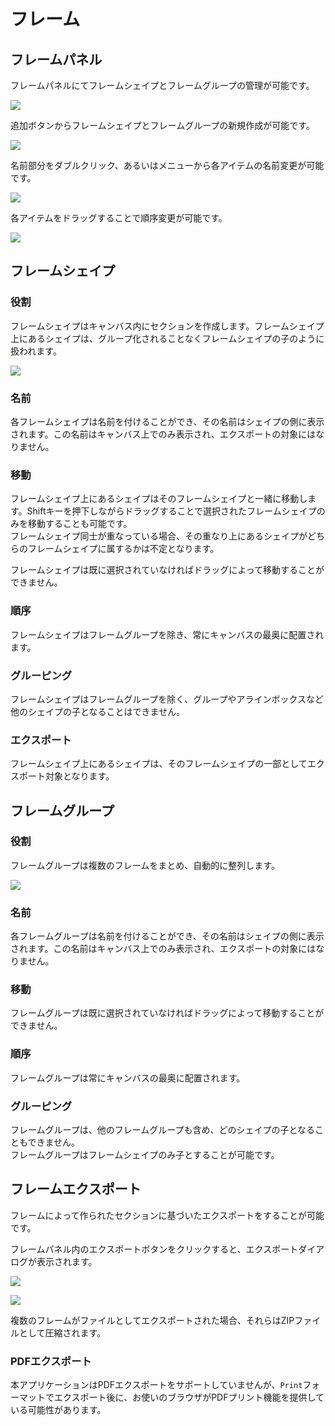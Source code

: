 # フレーム

## フレームパネル
フレームパネルにてフレームシェイプとフレームグループの管理が可能です。

![](/assets/frame.png)

追加ボタンからフレームシェイプとフレームグループの新規作成が可能です。

![](/assets/frame-add.png)

名前部分をダブルクリック、あるいはメニューから各アイテムの名前変更が可能です。

![](/assets/frame-menu.png)

各アイテムをドラッグすることで順序変更が可能です。

![](/assets/frame-sort.png)

## フレームシェイプ

### 役割
フレームシェイプはキャンバス内にセクションを作成します。フレームシェイプ上にあるシェイプは、グループ化されることなくフレームシェイプの子のように扱われます。

![](/assets/frame-role.png)

### 名前
各フレームシェイプは名前を付けることができ、その名前はシェイプの側に表示されます。この名前はキャンバス上でのみ表示され、エクスポートの対象にはなりません。

### 移動
フレームシェイプ上にあるシェイプはそのフレームシェイプと一緒に移動します。Shiftキーを押下しながらドラッグすることで選択されたフレームシェイプのみを移動することも可能です。  
フレームシェイプ同士が重なっている場合、その重なり上にあるシェイプがどちらのフレームシェイプに属するかは不定となります。

フレームシェイプは既に選択されていなければドラッグによって移動することができません。  

### 順序
フレームシェイプはフレームグループを除き、常にキャンバスの最奥に配置されます。

### グルーピング
フレームシェイプはフレームグループを除く、グループやアラインボックスなど他のシェイプの子となることはできません。


### エクスポート
フレームシェイプ上にあるシェイプは、そのフレームシェイプの一部としてエクスポート対象となります。

## フレームグループ

### 役割
フレームグループは複数のフレームをまとめ、自動的に整列します。

![](/assets/frame-align.png)

### 名前
各フレームグループは名前を付けることができ、その名前はシェイプの側に表示されます。この名前はキャンバス上でのみ表示され、エクスポートの対象にはなりません。

### 移動
フレームグループは既に選択されていなければドラッグによって移動することができません。  

### 順序
フレームグループは常にキャンバスの最奥に配置されます。

### グルーピング
フレームグループは、他のフレームグループも含め、どのシェイプの子となることもできません。  
フレームグループはフレームシェイプのみ子とすることが可能です。

## フレームエクスポート
フレームによって作られたセクションに基づいたエクスポートをすることが可能です。

フレームパネル内のエクスポートボタンをクリックすると、エクスポートダイアログが表示されます。

![](/assets/frame-export.png)

![](/assets/frame-export-dialog.png)

複数のフレームがファイルとしてエクスポートされた場合、それらはZIPファイルとして圧縮されます。

### PDFエクスポート
本アプリケーションはPDFエクスポートをサポートしていませんが、`Print`フォーマットでエクスポート後に、お使いのブラウザがPDFプリント機能を提供している可能性があります。
